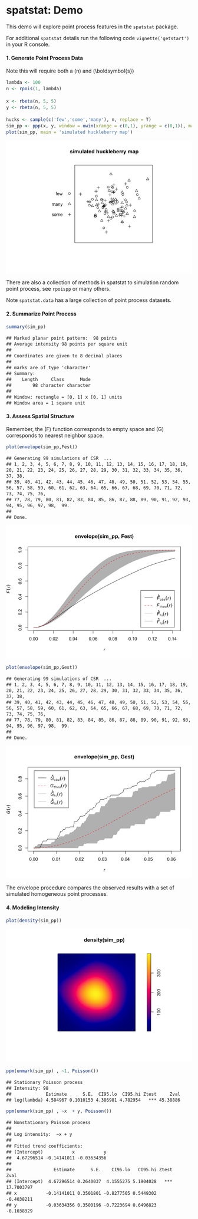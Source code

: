 spatstat: Demo
================

This demo will explore point process features in the `spatstat` package.

For additional `spatstat` details run the following code
`vignette('getstart')` in your R console.

#### 1\. Generate Point Process Data

Note this will require both a \(n\) and \(\boldsymbol{s}\)

``` r
lambda <- 100
n <- rpois(1, lambda)

x <- rbeta(n, 5, 5)
y <- rbeta(n, 5, 5)

hucks <- sample(c('few','some','many'), n, replace = T)
sim_pp <- ppp(x, y, window = owin(xrange = c(0,1), yrange = c(0,1)), marks = hucks)
plot(sim_pp, main = 'simulated huckleberry map')
```

![](spatstat_demo_files/figure-gfm/unnamed-chunk-1-1.png)<!-- -->

There are also a collection of methods in spatstat to simulation random
point process, see `rpoispp` or many others.

Note `spatstat.data` has a large collection of point process datasets.

#### 2\. Summarize Point Process

``` r
summary(sim_pp)
```

    ## Marked planar point pattern:  98 points
    ## Average intensity 98 points per square unit
    ## 
    ## Coordinates are given to 8 decimal places
    ## 
    ## marks are of type 'character'
    ## Summary:
    ##    Length     Class      Mode 
    ##        98 character character 
    ## 
    ## Window: rectangle = [0, 1] x [0, 1] units
    ## Window area = 1 square unit

#### 3\. Assess Spatial Structure

Remember, the \(F\) function corresponds to empty space and \(G\)
corresponds to nearest neighbor space.

``` r
plot(envelope(sim_pp,Fest))
```

    ## Generating 99 simulations of CSR  ...
    ## 1, 2, 3, 4, 5, 6, 7, 8, 9, 10, 11, 12, 13, 14, 15, 16, 17, 18, 19, 20, 21, 22, 23, 24, 25, 26, 27, 28, 29, 30, 31, 32, 33, 34, 35, 36, 37, 38,
    ## 39, 40, 41, 42, 43, 44, 45, 46, 47, 48, 49, 50, 51, 52, 53, 54, 55, 56, 57, 58, 59, 60, 61, 62, 63, 64, 65, 66, 67, 68, 69, 70, 71, 72, 73, 74, 75, 76,
    ## 77, 78, 79, 80, 81, 82, 83, 84, 85, 86, 87, 88, 89, 90, 91, 92, 93, 94, 95, 96, 97, 98,  99.
    ## 
    ## Done.

![](spatstat_demo_files/figure-gfm/unnamed-chunk-3-1.png)<!-- -->

``` r
plot(envelope(sim_pp,Gest))
```

    ## Generating 99 simulations of CSR  ...
    ## 1, 2, 3, 4, 5, 6, 7, 8, 9, 10, 11, 12, 13, 14, 15, 16, 17, 18, 19, 20, 21, 22, 23, 24, 25, 26, 27, 28, 29, 30, 31, 32, 33, 34, 35, 36, 37, 38,
    ## 39, 40, 41, 42, 43, 44, 45, 46, 47, 48, 49, 50, 51, 52, 53, 54, 55, 56, 57, 58, 59, 60, 61, 62, 63, 64, 65, 66, 67, 68, 69, 70, 71, 72, 73, 74, 75, 76,
    ## 77, 78, 79, 80, 81, 82, 83, 84, 85, 86, 87, 88, 89, 90, 91, 92, 93, 94, 95, 96, 97, 98,  99.
    ## 
    ## Done.

![](spatstat_demo_files/figure-gfm/unnamed-chunk-3-2.png)<!-- -->

The envelope procedure compares the observed results with a set of
simulated homogeneous point processes.

#### 4\. Modeling Intensity

``` r
plot(density(sim_pp))
```

![](spatstat_demo_files/figure-gfm/unnamed-chunk-4-1.png)<!-- -->

``` r
ppm(unmark(sim_pp) , ~1, Poisson())
```

    ## Stationary Poisson process
    ## Intensity: 98
    ##             Estimate      S.E.  CI95.lo  CI95.hi Ztest     Zval
    ## log(lambda) 4.584967 0.1010153 4.386981 4.782954   *** 45.38886

``` r
ppm(unmark(sim_pp) , ~x  + y, Poisson())
```

    ## Nonstationary Poisson process
    ## 
    ## Log intensity:  ~x + y
    ## 
    ## Fitted trend coefficients:
    ## (Intercept)           x           y 
    ##  4.67296514 -0.14141011 -0.03634356 
    ## 
    ##                Estimate      S.E.    CI95.lo   CI95.hi Ztest       Zval
    ## (Intercept)  4.67296514 0.2640037  4.1555275 5.1904028   *** 17.7003797
    ## x           -0.14141011 0.3501801 -0.8277505 0.5449302       -0.4038211
    ## y           -0.03634356 0.3500196 -0.7223694 0.6496823       -0.1038329
